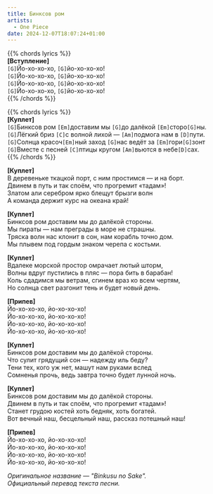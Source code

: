 ```yaml
---
title: Бинксов ром
artists: 
  - One Piece
date: 2024-12-07T18:07:24+01:00
---
```


{{% chords lyrics %}}  
**[Вступление]**  
`[G]`Йо-хо-хо-хо, `[G]`йо-хо-хо-хо!  
`[G]`Йо-хо-хо-хо, `[G]`йо-хо-хо-хо!  
`[G]`Йо-хо-хо-хо, `[G]`йо-хо-хо-хо!  
`[G]`Йо-хо-хо-хо, `[G]`йо-хо-хо-хо!  
{{% /chords %}}

{{% chords lyrics %}}  
**[Куплет]**  
`[G]`Бинксов ром `[Em]`доставим мы `[G]`до далёкой `[Em]`сторо`[G]`ны.  
`[G]`Лёгкий бриз `[С]`с волной лихой — `[Am]`подмога нам в `[D]`пути.  
`[G]`Солнца красоч`[Em]`ный заход `[G]`нас ведёт за `[Em]`гори`[G]`зонт  
`[G]`Вместе с песней `[С]`птицы кругом `[Am]`вьются в небе`[D]`сах.  
{{% /chords %}}

**[Куплет]**  
В деревеньке ткацкой порт, с ним простимся — и на борт.  
Двинем в путь и так споём, что прогремит «тадам»!  
Златом али серебром ярко блещут брызги волн  
А команда держит курс на океана край!  

**[Куплет]**  
Бинксов ром доставим мы до далёкой стороны.  
Мы пираты — нам преграды в море не страшны.  
Тряска волн нас клонит в сон, нам корабль точно дом.  
Мы плывем под гордым знаком черепа с костьми.  

**[Куплет]**  
Вдалеке морской простор омрачает лютый шторм,  
Волны вдруг пустились в пляс — пора бить в барабан!  
Коль сдадимся мы ветрам, сгинем враз ко всем чертям,  
Но солнца свет разгонит тень и будет новый день.  

**[Припев]**  
Йо-хо-хо-хо, йо-хо-хо-хо!  
Йо-хо-хо-хо, йо-хо-хо-хо!  
Йо-хо-хо-хо, йо-хо-хо-хо!  
Йо-хо-хо-хо, йо-хо-хо-хо!  

**[Куплет]**  
Бинксов ром доставим мы до далёкой стороны.  
Что сулит грядущий сон — надежду иль беду?  
Тени тех, кого уж нет, машут нам руками вслед  
Сомненья прочь, ведь завтра точно будет лунной ночь.  

**[Куплет]**  
Бинксов ром доставим мы до далёкой стороны.  
Двинем в путь и так споём, что прогремит «тадам»!  
Станет грудою костей хоть бедняк, хоть богатей.  
Вот вечный наш, бесцельный наш, рассказ потешный наш!  

**[Припев]**  
Йо-хо-хо-хо, йо-хо-хо-хо!  
Йо-хо-хо-хо, йо-хо-хо-хо!  
Йо-хо-хо-хо, йо-хо-хо-хо!  
Йо-хо-хо-хо, йо-хо-хо-хо!  

_Оригинальное название — "Binkusu no Sake"._  
_Официальный перевод текста песни._
